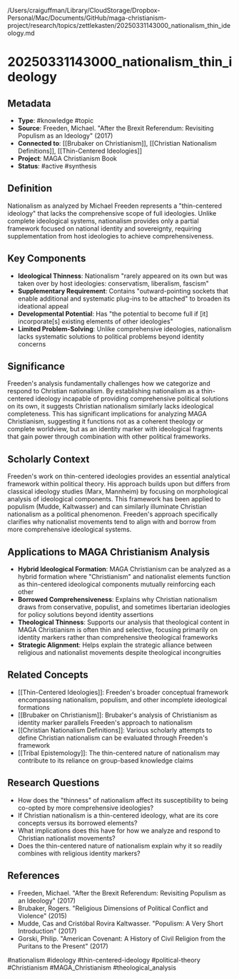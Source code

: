 /Users/craiguffman/Library/CloudStorage/Dropbox-Personal/Mac/Documents/GitHub/maga-christianism-project/research/topics/zettlekasten/20250331143000_nationalism_thin_ideology.md

# 20250331143000_nationalism_thin_ideology

## Metadata
- **Type**: #knowledge #topic
- **Source**: Freeden, Michael. "After the Brexit Referendum: Revisiting Populism as an Ideology" (2017)
- **Connected to**: [[Brubaker on Christianism]], [[Christian Nationalism Definitions]], [[Thin-Centered Ideologies]]
- **Project**: MAGA Christianism Book
- **Status**: #active #synthesis

## Definition
Nationalism as analyzed by Michael Freeden represents a "thin-centered ideology" that lacks the comprehensive scope of full ideologies. Unlike complete ideological systems, nationalism provides only a partial framework focused on national identity and sovereignty, requiring supplementation from host ideologies to achieve comprehensiveness.

## Key Components
- **Ideological Thinness**: Nationalism "rarely appeared on its own but was taken over by host ideologies: conservatism, liberalism, fascism"
- **Supplementary Requirement**: Contains "outward-pointing sockets that enable additional and systematic plug-ins to be attached" to broaden its ideational appeal
- **Developmental Potential**: Has "the potential to become full if [it] incorporate[s] existing elements of other ideologies"
- **Limited Problem-Solving**: Unlike comprehensive ideologies, nationalism lacks systematic solutions to political problems beyond identity concerns

## Significance
Freeden's analysis fundamentally challenges how we categorize and respond to Christian nationalism. By establishing nationalism as a thin-centered ideology incapable of providing comprehensive political solutions on its own, it suggests Christian nationalism similarly lacks ideological completeness. This has significant implications for analyzing MAGA Christianism, suggesting it functions not as a coherent theology or complete worldview, but as an identity marker with ideological fragments that gain power through combination with other political frameworks.

## Scholarly Context
Freeden's work on thin-centered ideologies provides an essential analytical framework within political theory. His approach builds upon but differs from classical ideology studies (Marx, Mannheim) by focusing on morphological analysis of ideological components. This framework has been applied to populism (Mudde, Kaltwasser) and can similarly illuminate Christian nationalism as a political phenomenon. Freeden's approach specifically clarifies why nationalist movements tend to align with and borrow from more comprehensive ideological systems.

## Applications to MAGA Christianism Analysis
- **Hybrid Ideological Formation**: MAGA Christianism can be analyzed as a hybrid formation where "Christianism" and nationalist elements function as thin-centered ideological components mutually reinforcing each other
- **Borrowed Comprehensiveness**: Explains why Christian nationalism draws from conservative, populist, and sometimes libertarian ideologies for policy solutions beyond identity assertions
- **Theological Thinness**: Supports our analysis that theological content in MAGA Christianism is often thin and selective, focusing primarily on identity markers rather than comprehensive theological frameworks
- **Strategic Alignment**: Helps explain the strategic alliance between religious and nationalist movements despite theological incongruities

## Related Concepts
- [[Thin-Centered Ideologies]]: Freeden's broader conceptual framework encompassing nationalism, populism, and other incomplete ideological formations
- [[Brubaker on Christianism]]: Brubaker's analysis of Christianism as identity marker parallels Freeden's approach to nationalism
- [[Christian Nationalism Definitions]]: Various scholarly attempts to define Christian nationalism can be evaluated through Freeden's framework
- [[Tribal Epistemology]]: The thin-centered nature of nationalism may contribute to its reliance on group-based knowledge claims

## Research Questions
- How does the "thinness" of nationalism affect its susceptibility to being co-opted by more comprehensive ideologies?
- If Christian nationalism is a thin-centered ideology, what are its core concepts versus its borrowed elements?
- What implications does this have for how we analyze and respond to Christian nationalist movements?
- Does the thin-centered nature of nationalism explain why it so readily combines with religious identity markers?

## References
- Freeden, Michael. "After the Brexit Referendum: Revisiting Populism as an Ideology" (2017)
- Brubaker, Rogers. "Religious Dimensions of Political Conflict and Violence" (2015)
- Mudde, Cas and Cristóbal Rovira Kaltwasser. "Populism: A Very Short Introduction" (2017)
- Gorski, Philip. "American Covenant: A History of Civil Religion from the Puritans to the Present" (2017)

#nationalism #ideology #thin-centered-ideology #political-theory #Christianism #MAGA_Christianism #theological_analysis